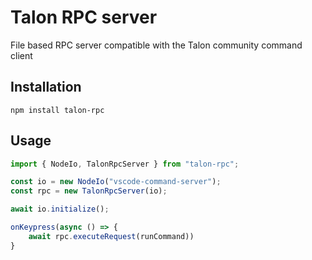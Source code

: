 # Talon RPC server

File based RPC server compatible with the Talon community command client

## Installation

`npm install talon-rpc`

## Usage

```ts
import { NodeIo, TalonRpcServer } from "talon-rpc";

const io = new NodeIo("vscode-command-server");
const rpc = new TalonRpcServer(io);

await io.initialize();

onKeypress(async () => {
    await rpc.executeRequest(runCommand))
}
```
